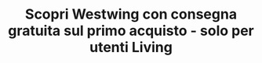 ﻿---
layout: competition-style-01

merchant-uuid: m-5415be1c-1ebf-4d28-aea4-ae37afa895ba
campaign-uuid: c-b8c020bd-46cb-46ac-8c21-9cb6ba1b6ad4
disable-form: false

title: "Scopri Westwing con consegna gratuita sul primo acquisto - solo per utenti Living"
hero-header: "Scopri Westwing con consegna gratuita sul primo acquisto - solo per utenti Living"
hero-subheader: ""
terms-confirmation: >
    I agree to the competition T&amp;C and to create an account at Corriere.it

logo-right-href: "https://www.westwing.it"
logo-right-image: "westwing-logo.png?cb=43"
logo-right-title: "Westwing Logo"

logo-left-href: "https://www.corriere.it"
logo-left-image: "corriere-logo.png"
logo-left-title: "Corriere Logo"

section1-content: >
  <p>Precedentemente conosciuto come Dalani, Westwing è il primo Shopping Club in Italia dedicato alla casa e all’arredamento. Gli amanti dei mobili e accessori per la casa potranno trovare soluzioni eleganti e di qualità, con prezzi scontati fino al 70% rispetto ai prezzi consigliati dai produttori.</p>
  
section2-content: >
  <p>Un team di esperti di arredamento e decorazione seleziona personalmente i migliori prodotti provenienti dal panorama italiano ed internazionale, nonché le soluzioni proposte dai migliori designer emergenti. L’accesso a Westwing è riservato: solo i soci registrati possono accedere alle nostre offerte su marche esclusive.</p>
  <p>L’iscrizione è però gratuita e, solo fino al 30 Aprile 2018, i lettori di Corriere Living ricevono CONSEGNA GRATUITA per il primo acquisto, di qualunque importo.</p>

entry-title: Scopri Westwing con consegna gratuita sul primo acquisto - solo per utenti Living

entry-content: >
  <p>Se non sei già utente di Living, entra gratuitamente usando il modulo sotto, e poi visita Westwing.it, dove troverai la tua offerta ad aspettarti.</p>
  <p>L'offerta esclusiva è disponibile fino alle 23.59 del 30/04/2018.</p>
---

